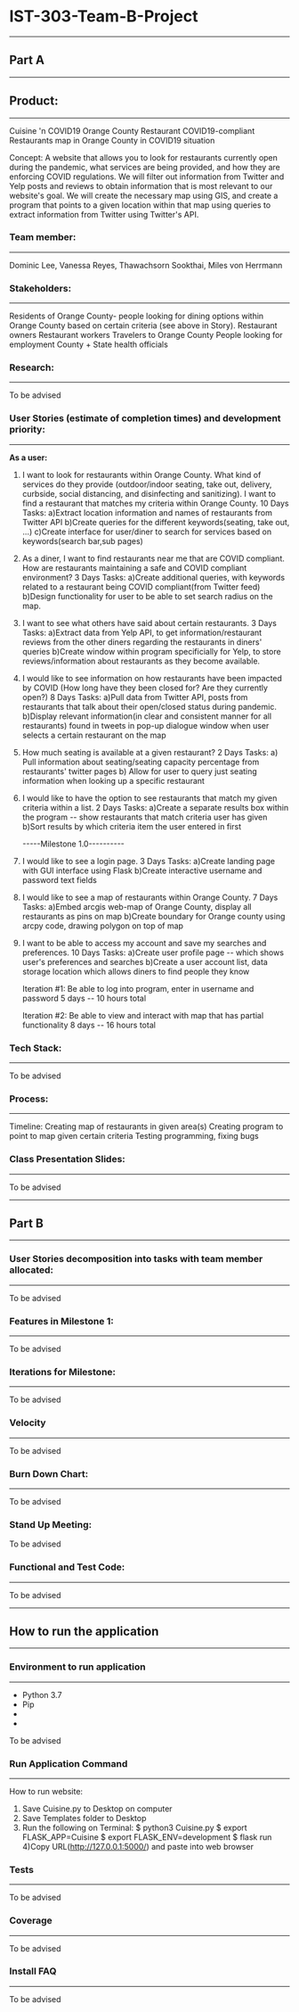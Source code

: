 # IST-303-Team-B-Project
***
## Part A
---
## Product: 
---
Cuisine 'n COVID19
Orange County Restaurant COVID19-compliant
Restaurants map in Orange County in COVID19 situation

Concept: A website that allows you to look for restaurants currently open during the pandemic, what services are being provided, and how they are enforcing COVID regulations. We will filter out information from Twitter and Yelp posts and reviews to obtain information that is most relevant to our website's goal. We will create the necessary map using GIS, and create a program that points to a given location within that map using queries to extract information from Twitter using Twitter's API.

### Team member:
---
Dominic Lee, Vanessa Reyes, Thawachsorn Sookthai, Miles von Herrmann
### Stakeholders:
---
Residents of Orange County- people looking for dining options within Orange County based on certain criteria (see above in Story).
	      Restaurant owners
	      Restaurant workers
	      Travelers to Orange County
	      People looking for employment
	      County + State health officials 

### Research:
---
To be advised
### User Stories (estimate of completion times) and development priority:
---
**As a user:**
 1. I want to look for restaurants within Orange County. What kind of services do they provide (outdoor/indoor seating, take out, delivery, curbside, social distancing, and disinfecting and sanitizing). I want to find a restaurant that matches my criteria within Orange County. 10 Days
	 Tasks:
	 a)Extract location information and names of restaurants from Twitter API 
	 b)Create queries for the different keywords(seating, take out, ...)
	 c)Create interface for user/diner to search for services based on keywords(search bar,sub pages)
         
2. As a diner, I want to find restaurants near me that are COVID compliant. How are restaurants maintaining a safe and COVID compliant environment? 3 Days
         Tasks:
	 a)Create additional queries, with keywords related to a restaurant being COVID compliant(from Twitter feed) 
	 b)Design functionality for user to be able to set search radius on the map. 
	 
3. I want to see what others have said about certain restaurants. 3 Days
	 Tasks:
	 a)Extract data from Yelp API, to get information/restaurant reviews from the other diners regarding the restaurants in diners' queries
	 b)Create window within program specificially for Yelp, to store reviews/information about restaurants as they become available. 
         
4. I would like to see information on how restaurants have been impacted by COVID (How long have they been closed for? Are they currently open?) 8 Days
	 Tasks:
	 a)Pull data from Twitter API, posts from restaurants that talk about their open/closed status during pandemic. 
	 b)Display relevant information(in clear and consistent manner for all restaurants) found in tweets in pop-up dialogue window when user selects a certain restaurant on the map 
         
5. How much seating is available at a given restaurant? 2 Days
	 Tasks:
	 a) Pull information about seating/seating capacity percentage from restaurants' twitter pages 
	 b) Allow for user to query just seating information when looking up a specific restaurant 
         
6. I would like to have the option to see restaurants that match my given criteria within a list. 2 Days
	 Tasks:
	 a)Create a separate results box within the program -- show restaurants that match criteria user has given
	 b)Sort results by which criteria item the user entered in first 
         
	 -----Milestone 1.0----------
7. I would like to see a login page. 3 Days
	 Tasks:
	 a)Create landing page with GUI interface using Flask
	 b)Create interactive username and password text fields
         
8. I would like to see a map of restaurants within Orange County. 7 Days
	 Tasks:
	 a)Embed arcgis web-map of Orange County, display all restaurants as pins on map
	 b)Create boundary for Orange county using arcpy code, drawing polygon on top of map
         
9.  I want to be able to access my account and save my searches and preferences. 10 Days
	 Tasks:
	 a)Create user profile page -- which shows user's preferences and searches
	 b)Create a user account list, data storage location which allows diners to find people they know
         
	 Iteration #1:
	 Be able to log into program, enter in username and password 
	 5 days -- 10 hours total
	 
	 Iteration #2:
	 Be able to view and interact with map that has partial functionality 
	 8 days -- 16 hours total 
 
### Tech Stack:
---
To be advised
### Process:
---
Timeline: 
Creating map of restaurants in given area(s)
Creating program to point to map given certain criteria
Testing programming, fixing bugs

### Class Presentation Slides:
---
To be advised

***
## Part B
---
### User Stories decomposition into tasks with team member allocated:
---
To be advised
### Features in Milestone 1:
---
To be advised
### Iterations for Milestone:
---
To be advised
### Velocity
---
To be advised

### Burn Down Chart:
---
To be advised

### Stand Up Meeting:
To be advised

### Functional and Test Code:
---
To be advised

***
## How to run the application
---
### Environment to run application
---
* Python 3.7
* Pip
*
*
To be advised
### Run Application Command
---
How to run website:

1) Save Cuisine.py to Desktop on computer
2) Save Templates folder to Desktop
3) Run the following on Terminal:
	$ python3 Cuisine.py
	$ export FLASK_APP=Cuisine
	$ export FLASK_ENV=development
	$ flask run
4)Copy URL(http://127.0.0.1:5000/) and paste into web browser 

### Tests
---
To be advised
### Coverage
---
To be advised
### Install FAQ
---
To be advised














